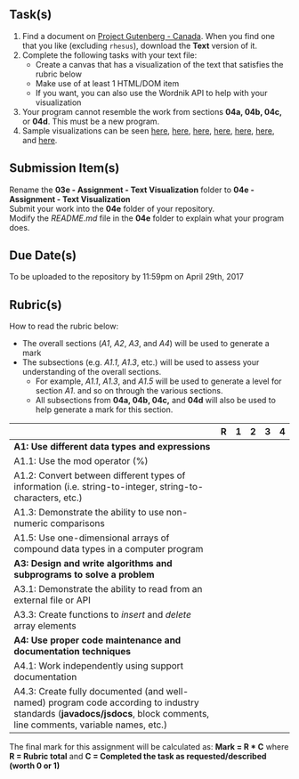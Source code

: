 Task(s)
-------
1. Find a document on [Project Gutenberg - Canada](http://www.gutenberg.ca/#h3completecatalogue).  When you find one that you like (excluding ```rhesus```), download the **Text** version of it.
2. Complete the following tasks with your text file:
   * Create a canvas that has a visualization of the text that satisfies the rubric below
   * Make use of at least 1 HTML/DOM item
   * If you want, you can also use the Wordnik API to help with your visualization
3. Your program cannot resemble the work from sections **04a, 04b, 04c,** or **04d**.  This must be a new program.
4. Sample visualizations can be seen [here][1], [here][2], [here][3], [here][4], [here][5], [here][6], and [here][7].

[1]: http://www.tibco.com/blog/wp-content/uploads/2014/04/color-bloom.jpg
[2]: https://s-media-cache-ak0.pinimg.com/236x/cf/63/56/cf635663f03b34a4c74033f6d0d353e7.jpg
[3]: http://blog.blprnt.com/wp-content/uploads/2010/11/more-500x281.png
[4]: https://upload.wikimedia.org/wikipedia/commons/9/9b/Social_Network_Analysis_Visualization.png
[5]: http://cs.smith.edu/dftwiki/images/thumb/3/30/StanfordDissertationVisualization.png/500px-StanfordDissertationVisualization.png
[6]: http://static.decontextualize.com/snaps/wordcloud.png
[7]: http://www.creativeapplications.net/wp-content/uploads/2010/01/fontane00-640x334.png

Submission Item(s)
------------------
Rename the **03e - Assignment - Text Visualization** folder to **04e - Assignment - Text Visualization**  
Submit your work into the **04e** folder of your repository.  
Modify the _README.md_ file in the **04e** folder to explain what your program does.

Due Date(s)
-----------
To be uploaded to the repository by 11:59pm on April 29th, 2017

Rubric(s)
---------
How to read the rubric below:
* The overall sections (_A1_, _A2_, _A3_, and _A4_) will be used to generate a mark
* The subsections (e.g. _A1.1_, _A1.3_, etc.) will be used to assess your understanding of the overall sections.
  * For example, _A1.1_, _A1.3_, and _A1.5_ will be used to generate a level for section _A1_. and so on through the various sections.
  * All subsections from **04a, 04b, 04c,** and **04d** will also be used to help generate a mark for this section.

|                                          | R    | 1    | 2    | 3    | 4    |
| ---------------------------------------- | ---- | ---- | ---- | ---- | ---- |
| **A1: Use different data types and expressions**  | | | | | |
| A1.1: Use the mod operator (%) |      |      |      |      |      |
| A1.2: Convert between different types of information (i.e. string-to-integer, string-to-characters, etc.)  | | | | | |
| A1.3: Demonstrate the ability to use non-numeric comparisons  | | | | | |
| A1.5: Use one-dimensional arrays of compound data types in a computer program  | | | | | |
| **A3: Design and write algorithms and subprograms to solve a problem**  | | | | | |
| A3.1: Demonstrate the ability to read from an external file or API  | | | | | |
| A3.3: Create functions to _insert_ and _delete_ array elements  | | | | | |
| **A4: Use proper code maintenance and documentation techniques**  | | | | | |
| A4.1: Work independently using support documentation  | | | | | |
| A4.3: Create fully documented (and well-named) program code according to industry standards (**javadocs/jsdocs**, block comments, line comments, variable names, etc.)  | | | | | |

The final mark for this assignment will be calculated as: __Mark = R * C__ where **R = Rubric total** and **C = Completed the task as requested/described (worth 0 or 1)**
